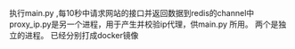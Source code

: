执行main.py ,每10秒中请求网站的接口并返回数据到redis的channel中
proxy_ip.py是另一个进程，用于产生并校验ip代理，供main.py 所用。
两个是独立的进程。
已经分别打成docker镜像
